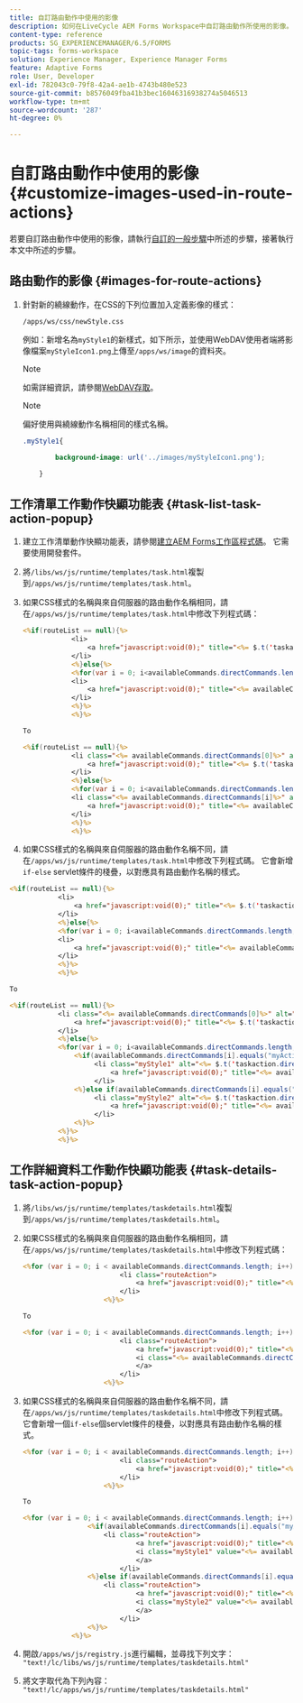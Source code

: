 ```yaml
---
title: 自訂路由動作中使用的影像
description: 如何在LiveCycle AEM Forms Workspace中自訂路由動作所使用的影像。
content-type: reference
products: SG_EXPERIENCEMANAGER/6.5/FORMS
topic-tags: forms-workspace
solution: Experience Manager, Experience Manager Forms
feature: Adaptive Forms
role: User, Developer
exl-id: 782043c0-79f8-42a4-ae1b-4743b480e523
source-git-commit: b8576049fba41b3bec16046316938274a5046513
workflow-type: tm+mt
source-wordcount: '287'
ht-degree: 0%

---
```


# 自訂路由動作中使用的影像 {#customize-images-used-in-route-actions}

若要自訂路由動作中使用的影像，請執行[自訂的一般步驟](/help/forms/using/generic-steps-html-workspace-customization.md)中所述的步驟，接著執行本文中所述的步驟。

## 路由動作的影像 {#images-for-route-actions}

1. 針對新的繞線動作，在CSS的下列位置加入定義影像的樣式：

   `/apps/ws/css/newStyle.css`

   例如：新增名為`myStyle1`的新樣式，如下所示，並使用WebDAV使用者端將影像檔案`myStyleIcon1.png`上傳至`/apps/ws/image`的資料夾。

   >[!NOTE]
   >
   >如需詳細資訊，請參閱[WebDAV存取](/help/sites-administering/webdav-access.md)。

   >[!NOTE]
   >
   >偏好使用與繞線動作名稱相同的樣式名稱。

   ```css
   .myStyle1{
   
           background-image: url('../images/myStyleIcon1.png');
   
       }
   ```

## 工作清單工作動作快顯功能表 {#task-list-task-action-popup}

1. 建立工作清單動作快顯功能表，請參閱[建立AEM Forms工作區程式碼](introduction-customizing-html-workspace.md#building-html-workspace-code)。 它需要使用開發套件。

1. 將`/libs/ws/js/runtime/templates/task.html`複製到`/apps/ws/js/runtime/templates/task.html`。

1. 如果CSS樣式的名稱與來自伺服器的路由動作名稱相同，請在`/apps/ws/js/runtime/templates/task.html`中修改下列程式碼：

   ```jsp
   <%if(routeList == null){%>
               <li>
                   <a href="javascript:void(0);" title="<%= $.t('taskaction.directcommand.'+availableCommands.directCommands[0])%>" value="<%= availableCommands.directCommands[0]%>" data-action="route"><%= $.t('taskaction.directcommand.'+availableCommands.directCommands[0])%></a>
               </li>
               <%}else{%>
               <%for(var i = 0; i<availableCommands.directCommands.length; i++){%>
               <li>
                   <a href="javascript:void(0);" title="<%= availableCommands.directCommands[i]%>" value="<%= availableCommands.directCommands[i]%>" data-action="route"><%= availableCommands.directCommands[i]%></a>
               </li>
               <%}%>
               <%}%>
   
   To
   
   <%if(routeList == null){%>
               <li class="<%= availableCommands.directCommands[0]%>" alt="<%= $.t('taskaction.directcommand.'+availableCommands.directCommands[0]+'.value')%>">
                   <a href="javascript:void(0);" title="<%= $.t('taskaction.directcommand.'+availableCommands.directCommands[0])%>" value="<%= availableCommands.directCommands[0]%>" data-action="route"><%= $.t('taskaction.directcommand.'+availableCommands.directCommands[0])%></a>
               </li>
               <%}else{%>
               <%for(var i = 0; i<availableCommands.directCommands.length; i++){%>
               <li class="<%= availableCommands.directCommands[i]%>" alt="<%= $.t('taskaction.directcommand.'+availableCommands.directCommands[i]+'.value')%>">
                   <a href="javascript:void(0);" title="<%= availableCommands.directCommands[i]%>" value="<%= availableCommands.directCommands[i]%>" data-action="route"><%= availableCommands.directCommands[i]%></a>
               </li>
               <%}%>
               <%}%>
   ```

1. 如果CSS樣式的名稱與來自伺服器的路由動作名稱不同，請在`/apps/ws/js/runtime/templates/task.html`中修改下列程式碼。 它會新增`if-else` servlet條件的棧疊，以對應具有路由動作名稱的樣式。

```jsp
<%if(routeList == null){%>
            <li>
                <a href="javascript:void(0);" title="<%= $.t('taskaction.directcommand.'+availableCommands.directCommands[0])%>" value="<%= availableCommands.directCommands[0]%>" data-action="route"><%= $.t('taskaction.directcommand.'+availableCommands.directCommands[0])%></a>
            </li>
            <%}else{%>
            <%for(var i = 0; i<availableCommands.directCommands.length; i++){%>
            <li>
                <a href="javascript:void(0);" title="<%= availableCommands.directCommands[i]%>" value="<%= availableCommands.directCommands[i]%>" data-action="route"><%= availableCommands.directCommands[i]%></a>
            </li>
            <%}%>
            <%}%>

To

<%if(routeList == null){%>
            <li class="<%= availableCommands.directCommands[0]%>" alt="<%= $.t('taskaction.directcommand.'+availableCommands.directCommands[0]+'.value')%>">
                <a href="javascript:void(0);" title="<%= $.t('taskaction.directcommand.'+availableCommands.directCommands[0])%>" value="<%= availableCommands.directCommands[0]%>" data-action="route"><%= $.t('taskaction.directcommand.'+availableCommands.directCommands[0])%></a>
            </li>
            <%}else{%>
            <%for(var i = 0; i<availableCommands.directCommands.length; i++){%>
                <%if(availableCommands.directCommands[i].equals("myAction1")){%>
                     <li class="myStyle1" alt="<%= $.t('taskaction.directcommand.'+availableCommands.directCommands[i]+'.value')%>">
                         <a href="javascript:void(0);" title="<%= availableCommands.directCommands[i]%>" value="<%= availableCommands.directCommands[i]%>" data-action="route"><%= availableCommands.directCommands[i]%></a>
                     </li>
                <%}else if(availableCommands.directCommands[i].equals("myAction2")){%>
                     <li class="myStyle2" alt="<%= $.t('taskaction.directcommand.'+availableCommands.directCommands[i]+'.value')%>">
                         <a href="javascript:void(0);" title="<%= availableCommands.directCommands[i]%>" value="<%= availableCommands.directCommands[i]%>" data-action="route"><%= availableCommands.directCommands[i]%></a>
                     </li>
                <%}%>
            <%}%>
            <%}%>
```

## 工作詳細資料工作動作快顯功能表 {#task-details-task-action-popup}

1. 將`/libs/ws/js/runtime/templates/taskdetails.html`複製到`/apps/ws/js/runtime/templates/taskdetails.html`。

1. 如果CSS樣式的名稱與來自伺服器的路由動作名稱相同，請在`/apps/ws/js/runtime/templates/taskdetails.html`中修改下列程式碼：

   ```jsp
   <%for (var i = 0; i < availableCommands.directCommands.length; i++) {%>
                           <li class="routeAction">
                               <a href="javascript:void(0);" title="<%= availableCommands.directCommands[i]%>" value="<%= availableCommands.directCommands[i]%>" data-action="route"><%= availableCommands.directCommands[i]%></a>
                           </li>
                       <%}%>
   
   To
   
   <%for (var i = 0; i < availableCommands.directCommands.length; i++) {%>
                           <li class="routeAction">
                               <a href="javascript:void(0);" title="<%= availableCommands.directCommands[i]%>" value="<%= availableCommands.directCommands[i]%>" data-action="route">
                               <i class="<%= availableCommands.directCommands[i]%>" value="<%= availableCommands.directCommands[i]%>" data-action="route"/>
                               </a>
                           </li>
                       <%}%>
   ```

1. 如果CSS樣式的名稱與來自伺服器的路由動作名稱不同，請在`/apps/ws/js/runtime/templates/taskdetails.html`中修改下列程式碼。 它會新增一個`if-else`個servlet條件的棧疊，以對應具有路由動作名稱的樣式。

   ```jsp
   <%for (var i = 0; i < availableCommands.directCommands.length; i++) {%>
                           <li class="routeAction">
                               <a href="javascript:void(0);" title="<%= availableCommands.directCommands[i]%>" value="<%= availableCommands.directCommands[i]%>" data-action="route"><%= availableCommands.directCommands[i]%></a>
                           </li>
                       <%}%>
   
   To
   
   <%for (var i = 0; i < availableCommands.directCommands.length; i++) {%>
                   <%if(availableCommands.directCommands[i].equals("myAction1")){%>
                       <li class="routeAction">
                               <a href="javascript:void(0);" title="<%= availableCommands.directCommands[i]%>" value="<%= availableCommands.directCommands[i]%>" data-action="route">
                               <i class="myStyle1" value="<%= availableCommands.directCommands[i]%>" data-action="route"/>
                               </a>
                           </li>
                   <%}else if(availableCommands.directCommands[i].equals("myAction2")){%>
                       <li class="routeAction">
                               <a href="javascript:void(0);" title="<%= availableCommands.directCommands[i]%>" value="<%= availableCommands.directCommands[i]%>" data-action="route">
                               <i class="myStyle2" value="<%= availableCommands.directCommands[i]%>" data-action="route"/>
                               </a>
                           </li>
                   <%}%>
               <%}%>
   ```

1. 開啟`/apps/ws/js/registry.js`進行編輯，並尋找下列文字：
   `"text!/lc/libs/ws/js/runtime/templates/taskdetails.html"`

1. 將文字取代為下列內容：
   `"text!/lc/apps/ws/js/runtime/templates/taskdetails.html"`
